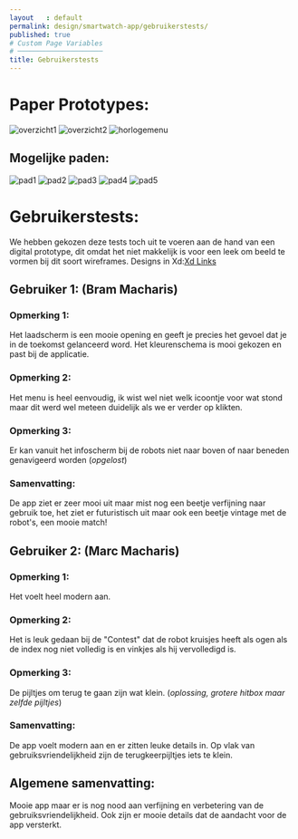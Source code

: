 ```yaml
---
layout   : default
permalink: design/smartwatch-app/gebruikerstests/
published: true
# Custom Page Variables
# ─────────────────────
title: Gebruikerstests
---
```


Paper Prototypes:
=================
<img src="../../../images/beeldmethorloge.jpg" alt="overzicht1" class="images2">
<img src="../../../images/overzicht.jpg" alt="overzicht2" class="images2">
<img src="../../../images/horlogemenu.jpg" alt="horlogemenu" class="images2">

## Mogelijke paden:
<img src="../../../images/pad1.jpg" alt="pad1" class="images2">
<img src="../../../images/pad2.jpg" alt="pad2" class="images2">
<img src="../../../images/pad3.jpg" alt="pad3" class="images2">
<img src="../../../images/pad4.jpg" alt="pad4" class="images2">
<img src="../../../images/pad5.jpg" alt="pad5" class="images2">

Gebruikerstests: 
================
We hebben gekozen deze tests toch uit te voeren aan de hand van een digital prototype, dit omdat het niet makkelijk is voor een leek om beeld te vormen bij dit soort wireframes.
Designs in Xd:<a href="https://xd.adobe.com/view/57168c3c-d94a-4173-6cb2-9796f4cd7867-2127/" target="blanck">Xd Links</a>

## Gebruiker 1: (Bram Macharis)
### Opmerking 1:
Het laadscherm is een mooie opening en geeft je precies het gevoel dat je in de toekomst gelanceerd word.
Het kleurenschema is mooi gekozen en past bij de applicatie.
### Opmerking 2:
Het menu is heel eenvoudig, ik wist wel niet welk icoontje voor wat stond maar dit werd wel meteen duidelijk als we er verder op klikten.
### Opmerking 3:
Er kan vanuit het infoscherm bij de robots niet naar boven of naar beneden genavigeerd worden (*opgelost*)
### Samenvatting:
De app ziet er zeer mooi uit maar mist nog een beetje verfijning naar gebruik toe, het ziet er futuristisch uit maar ook een beetje vintage met de robot's, een mooie match!

## Gebruiker 2: (Marc Macharis)
### Opmerking 1:
Het voelt heel modern aan.
### Opmerking 2:
Het is leuk gedaan bij de "Contest" dat de robot kruisjes heeft als ogen als de index nog niet volledig is en vinkjes als hij vervolledigd is.
### Opmerking 3:
De pijltjes om terug te gaan zijn wat klein. (*oplossing, grotere hitbox maar zelfde pijltjes*)
### Samenvatting:
De app voelt modern aan en er zitten leuke details in. Op vlak van gebruiksvriendelijkheid zijn de terugkeerpijltjes iets te klein.

## Algemene samenvatting:
Mooie app maar er is nog nood aan verfijning en verbetering van de gebruiksvriendelijkheid. Ook zijn er mooie details dat de aandacht voor de app versterkt.